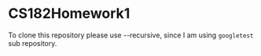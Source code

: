 # CS182Homework1

To clone this repository please use --recursive, since I am using `googletest` sub repository.
